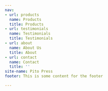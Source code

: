 ```yaml
---
nav:
- url: products
  name: Products
  title: Products
- url: testimonials
  name: Testimonials
  title: Testimonials
- url: about
  name: About Us
  title: About
- url: contact
  name: Contact
  title: ''
site-name: Pito Press
footer: This is some content for the footer

---
```

